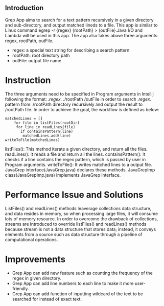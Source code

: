 ## Introduction
Grep App aims to search for a text pattern recursively in a given directory and sub-directory, and output matched lineds to a file. This app is similar to Linux command egrep -r {regex} {rootPath} > {outFile}.Java I/O and Lambda will be used in this app. The app also takes above three arguments: regex, rootPath, outFile.
- regex: a special text string for describing a search pattern
- rootPath: root directory path
- outFile: output file name

# Instruction
The three arguments need to be specified in Program arguments in Intellij following the format: .*regex.* ./rootPath /outFile in order to search .*regex.* pattern from ./rootPath directory recursively and output the result to /rootPath file. In order to achieve the goal, the workflow is defined as below:
````
matchedLines = []
    for file in listFiles(rootDir)
     for line in readLines(file)
       if containsPattern(line)
        matchedLines.add(line)
writeToFile(matchedLines)
````
listFiles(): This method iterate a given directory, and return all the files.
readLines(): It reads a file and return all the lines. containsPattern(): It checks if a line contains the regex pattern, which is passed by user in Program arguments.
writeToFile(): It writes matched lines to a output file.
JavaGrep interface(JavaGrep.java) declares these methods.
JavaGrepImp class(JavaGrepImp.java) implements JavaGrep interface.

# Performance Issue and Solutions
ListFiles() and readLines() methods leaverage collections data structure, and data resides in memory, so when processing large files, it will consume lots of memory resource. In order to overcome the drawback of collections, streams are introduced to override listFiles() and readLines() methods because stream is not a data structure that stores data; instead, it conveys elements from a source such as data structure through a pipeline of computational operations.

# Improvements
- Grep App can add new feature such as counting the frequency of the regex in given directory.
- Grep App can add line numbers to each line to make it more user-friendly.
- Grep App can add function of inputting wildcard of the text to be searched for instead of exact text.